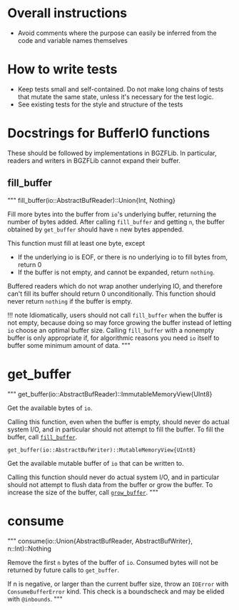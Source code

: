 # Overall instructions
* Avoid comments where the purpose can easily be inferred from the code and variable names themselves

# How to write tests
* Keep tests small and self-contained. Do not make long chains of tests that mutate the same state, unless it's necessary for the test logic.
* See existing tests for the style and structure of the tests

# Docstrings for BufferIO functions
These should be followed by implementations in BGZFLib.
In particular, readers and writers in BGZFLib cannot expand their buffer.

## fill_buffer
"""
    fill_buffer(io::AbstractBufReader)::Union{Int, Nothing}

Fill more bytes into the buffer from `io`'s underlying buffer, returning
the number of bytes added. After calling `fill_buffer` and getting `n`,
the buffer obtained by `get_buffer` should have `n` new bytes appended.

This function must fill at least one byte, except
* If the underlying io is EOF, or there is no underlying io to fill bytes from, return 0
* If the buffer is not empty, and cannot be expanded, return `nothing`.

Buffered readers which do not wrap another underlying IO, and therefore can't fill
its buffer should return 0 unconditionally.
This function should never return `nothing` if the buffer is empty.

!!! note
    Idiomatically, users should not call `fill_buffer` when the buffer is not empty,
    because doing so may force growing the buffer instead of letting `io` choose an optimal
    buffer size. Calling `fill_buffer` with a nonempty buffer is only appropriate if, for
    algorithmic reasons you need `io` itself to buffer some minimum amount of data.
"""

# get_buffer
"""
    get_buffer(io::AbstractBufReader)::ImmutableMemoryView{UInt8}

Get the available bytes of `io`.

Calling this function, even when the buffer is empty, should never do actual system I/O,
and in particular should not attempt to fill the buffer.
To fill the buffer, call [`fill_buffer`](@ref).

    get_buffer(io::AbstractBufWriter)::MutableMemoryView{UInt8}

Get the available mutable buffer of `io` that can be written to.

Calling this function should never do actual system I/O, and in particular
should not attempt to flush data from the buffer or grow the buffer.
To increase the size of the buffer, call [`grow_buffer`](@ref).
"""

# consume
"""
    consume(io::Union{AbstractBufReader, AbstractBufWriter}, n::Int)::Nothing

Remove the first `n` bytes of the buffer of `io`.
Consumed bytes will not be returned by future calls to `get_buffer`.

If n is negative, or larger than the current buffer size,
throw an `IOError` with `ConsumeBufferError` kind.
This check is a boundscheck and may be elided with `@inbounds`.
"""
